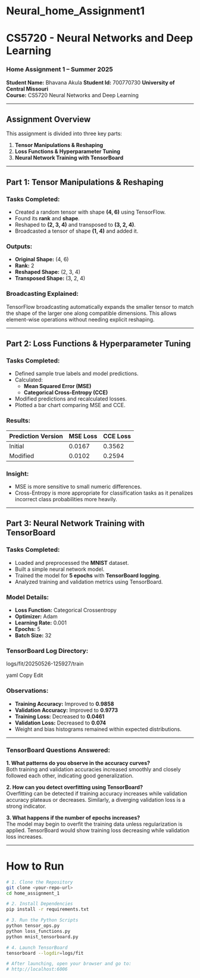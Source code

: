 # Neural_home_Assignment1
# CS5720 - Neural Networks and Deep Learning  
### Home Assignment 1 – Summer 2025  
**Student Name:** Bhavana Akula
**Student Id:** 700770730
**University of Central Missouri**  
**Course:** CS5720 Neural Networks and Deep Learning  

---

## Assignment Overview

This assignment is divided into three key parts:

1. **Tensor Manipulations & Reshaping**
2. **Loss Functions & Hyperparameter Tuning**
3. **Neural Network Training with TensorBoard**

---

## Part 1: Tensor Manipulations & Reshaping

### Tasks Completed:
- Created a random tensor with shape **(4, 6)** using TensorFlow.
- Found its **rank** and **shape**.
- Reshaped to **(2, 3, 4)** and transposed to **(3, 2, 4)**.
- Broadcasted a tensor of shape **(1, 4)** and added it.
  
### Outputs:
- **Original Shape:** (4, 6)  
- **Rank:** 2  
- **Reshaped Shape:** (2, 3, 4)  
- **Transposed Shape:** (3, 2, 4)

### Broadcasting Explained:
TensorFlow broadcasting automatically expands the smaller tensor to match the shape of the larger one along compatible dimensions. This allows element-wise operations without needing explicit reshaping.

---

## Part 2: Loss Functions & Hyperparameter Tuning

### Tasks Completed:
- Defined sample true labels and model predictions.
- Calculated:
  - **Mean Squared Error (MSE)**
  - **Categorical Cross-Entropy (CCE)**
- Modified predictions and recalculated losses.
- Plotted a bar chart comparing MSE and CCE.

### Results:
| Prediction Version | MSE Loss | CCE Loss |
|--------------------|----------|----------|
| Initial             | 0.0167   | 0.3562   |
| Modified            | 0.0102   | 0.2594   |

### Insight:
- MSE is more sensitive to small numeric differences.
- Cross-Entropy is more appropriate for classification tasks as it penalizes incorrect class probabilities more heavily.

---

## Part 3: Neural Network Training with TensorBoard

### Tasks Completed:
- Loaded and preprocessed the **MNIST** dataset.
- Built a simple neural network model.
- Trained the model for **5 epochs** with **TensorBoard logging**.
- Analyzed training and validation metrics using TensorBoard.

### Model Details:
- **Loss Function:** Categorical Crossentropy
- **Optimizer:** Adam
- **Learning Rate:** 0.001
- **Epochs:** 5
- **Batch Size:** 32

### TensorBoard Log Directory:
logs/fit/20250526-125927/train

yaml
Copy
Edit

### Observations:
- **Training Accuracy:** Improved to **0.9858**
- **Validation Accuracy:** Improved to **0.9773**
- **Training Loss:** Decreased to **0.0461**
- **Validation Loss:** Decreased to **0.074**
- Weight and bias histograms remained within expected distributions.

---

### TensorBoard Questions Answered:

**1. What patterns do you observe in the accuracy curves?**  
Both training and validation accuracies increased smoothly and closely followed each other, indicating good generalization.

**2. How can you detect overfitting using TensorBoard?**  
Overfitting can be detected if training accuracy increases while validation accuracy plateaus or decreases. Similarly, a diverging validation loss is a strong indicator.

**3. What happens if the number of epochs increases?**  
The model may begin to overfit the training data unless regularization is applied. TensorBoard would show training loss decreasing while validation loss increases.

---
# How to Run

```bash
# 1. Clone the Repository
git clone <your-repo-url>
cd home_assignment_1

# 2. Install Dependencies
pip install -r requirements.txt

# 3. Run the Python Scripts
python tensor_ops.py
python loss_functions.py
python mnist_tensorboard.py

# 4. Launch TensorBoard
tensorboard --logdir=logs/fit

# After launching, open your browser and go to:
# http://localhost:6006
